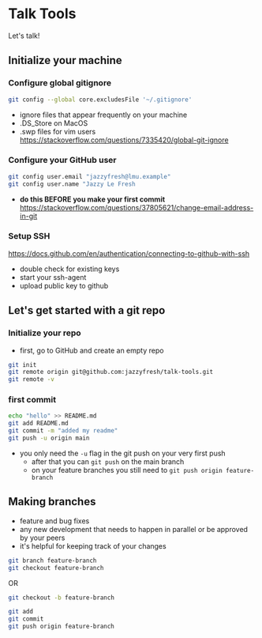# Talk Tools

Let's talk!

## Initialize your machine
### Configure global gitignore
```bash
git config --global core.excludesFile '~/.gitignore'
```
  - ignore files that appear frequently on your machine
  - .DS_Store on MacOS
  - .swp files for vim users
https://stackoverflow.com/questions/7335420/global-git-ignore

### Configure your GitHub user
```bash
git config user.email "jazzyfresh@lmu.example"
git config user.name "Jazzy Le Fresh
```
- **do this BEFORE you make your first commit**
https://stackoverflow.com/questions/37805621/change-email-address-in-git

### Setup SSH
https://docs.github.com/en/authentication/connecting-to-github-with-ssh
- double check for existing keys
- start your ssh-agent
- upload public key to github

## Let's get started with a git repo

### Initialize your repo
- first, go to GitHub and create an empty repo
```bash
git init
git remote origin git@github.com:jazzyfresh/talk-tools.git
git remote -v
```

### first commit
```bash
echo "hello" >> README.md
git add README.md
git commit -m "added my readme"
git push -u origin main
```

* you only need the `-u` flag in the git push on your very first push
  - after that you can `git push` on the main branch
  - on your feature branches you still need to `git push origin feature-branch`


## Making branches
* feature and bug fixes
* any new development that needs to happen in parallel
  or be approved by your peers
* it's helpful for keeping track of your changes

```bash
git branch feature-branch
git checkout feature-branch
```
OR
```bash
git checkout -b feature-branch
```

```bash
git add
git commit
git push origin feature-branch
```
